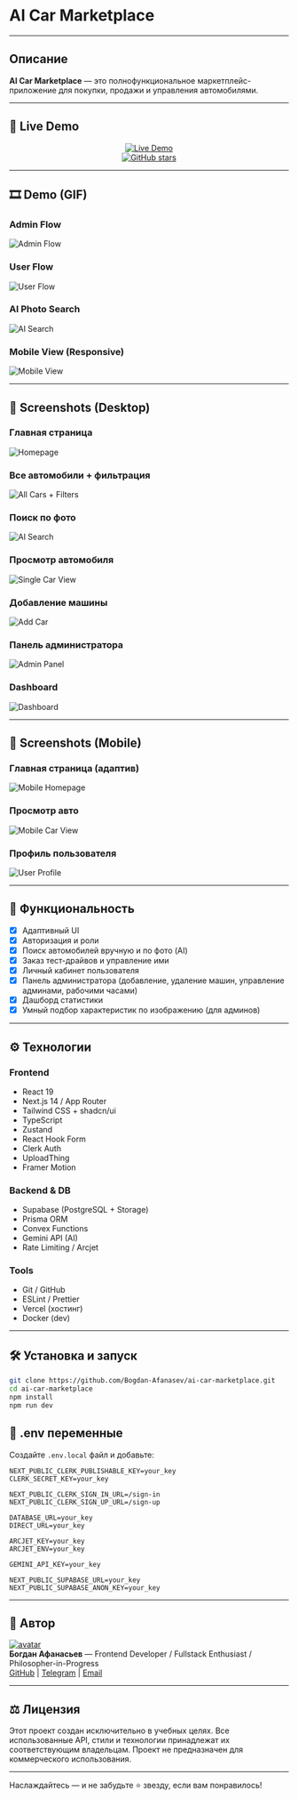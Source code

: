 # AI Car Marketplace

---

## Описание

**AI Car Marketplace** — это полнофункциональное маркетплейс-приложение для покупки, продажи и управления автомобилями.

---

## 🚀 Live Demo

<p align="center">
  <a href="https://ai-car-marketplace-rouge.vercel.app">
    <img src="https://img.shields.io/badge/-Live%20Demo-blue?style=for-the-badge" alt="Live Demo" />
  </a>
  <br />
  <a href="https://github.com/Bogdan-Afanasev/ai-car-marketplace">
    <img src="https://img.shields.io/github/stars/Bogdan-Afanasev/ai-car-marketplace?style=social" alt="GitHub stars" />
  </a>
</p>

---

## 🎞️ Demo (GIF)

### Admin Flow

![Admin Flow](./screenshots/admin-flow.gif)

### User Flow

![User Flow](./screenshots/user-flow.gif)

### AI Photo Search

![AI Search](./screenshots/ai-search.gif)

### Mobile View (Responsive)

![Mobile View](./screenshots/mobile--view.gif)

---

## 📸 Screenshots (Desktop)

### Главная страница

![Homepage](./screenshots/desktop_homepage.png)

### Все автомобили + фильтрация

![All Cars + Filters](./screenshots/desktop_all_cars_filters.png)

### Поиск по фото

![AI Search](./screenshots/desktop_ai_search.png)

### Просмотр автомобиля

![Single Car View](./screenshots/desktop_single_car_view.png)

### Добавление машины

![Add Car](./screenshots/desktop_add_car_ai_fill.png)

### Панель администратора

![Admin Panel](./screenshots/desktop_admin_panel.png)

### Dashboard

![Dashboard](./screenshots/desktop_dashboard.png)

---

## 📸 Screenshots (Mobile)

### Главная страница (адаптив)

![Mobile Homepage](./screenshots/mobile_homepage.png)

### Просмотр авто

![Mobile Car View](./screenshots/mobile_single_car.png)

### Профиль пользователя

![User Profile](./screenshots/mobile_user_profile.png)

---

## 🧪 Функциональность

- [x] Адаптивный UI
- [x] Авторизация и роли
- [x] Поиск автомобилей вручную и по фото (AI)
- [x] Заказ тест-драйвов и управление ими
- [x] Личный кабинет пользователя
- [x] Панель администратора (добавление, удаление машин, управление админами, рабочими часами)
- [x] Дашборд статистики
- [x] Умный подбор характеристик по изображению (для админов)

---

## ⚙️ Технологии

### Frontend

- React 19
- Next.js 14 / App Router
- Tailwind CSS + shadcn/ui
- TypeScript
- Zustand
- React Hook Form
- Clerk Auth
- UploadThing
- Framer Motion

### Backend & DB

- Supabase (PostgreSQL + Storage)
- Prisma ORM
- Convex Functions
- Gemini API (AI)
- Rate Limiting / Arcjet

### Tools

- Git / GitHub
- ESLint / Prettier
- Vercel (хостинг)
- Docker (dev)

---

## 🛠️ Установка и запуск

```bash
git clone https://github.com/Bogdan-Afanasev/ai-car-marketplace.git
cd ai-car-marketplace
npm install
npm run dev
```

## 🔐 .env переменные

Создайте `.env.local` файл и добавьте:

```env
NEXT_PUBLIC_CLERK_PUBLISHABLE_KEY=your_key
CLERK_SECRET_KEY=your_key

NEXT_PUBLIC_CLERK_SIGN_IN_URL=/sign-in
NEXT_PUBLIC_CLERK_SIGN_UP_URL=/sign-up

DATABASE_URL=your_key
DIRECT_URL=your_key

ARCJET_KEY=your_key
ARCJET_ENV=your_key

GEMINI_API_KEY=your_key

NEXT_PUBLIC_SUPABASE_URL=your_key
NEXT_PUBLIC_SUPABASE_ANON_KEY=your_key
```

---

## 🤝 Автор

[![avatar](https://avatars.githubusercontent.com/u/ВАШ_ID?s=64)](https://github.com/Bogdan-Afanasev)  
**Богдан Афанасьев** — Frontend Developer / Fullstack Enthusiast / Philosopher-in-Progress  
[GitHub](https://github.com/Bogdan-Afanasev) | [Telegram](https://t.me/your_tg) | [Email](mailto:bogdan.way.00@gmail.com)

---

## ⚖️ Лицензия

Этот проект создан исключительно в учебных целях. Все использованные API, стили и технологии принадлежат их соответствующим владельцам. Проект не предназначен для коммерческого использования.

---

Наслаждайтесь — и не забудьте ⭐ звезду, если вам понравилось!
